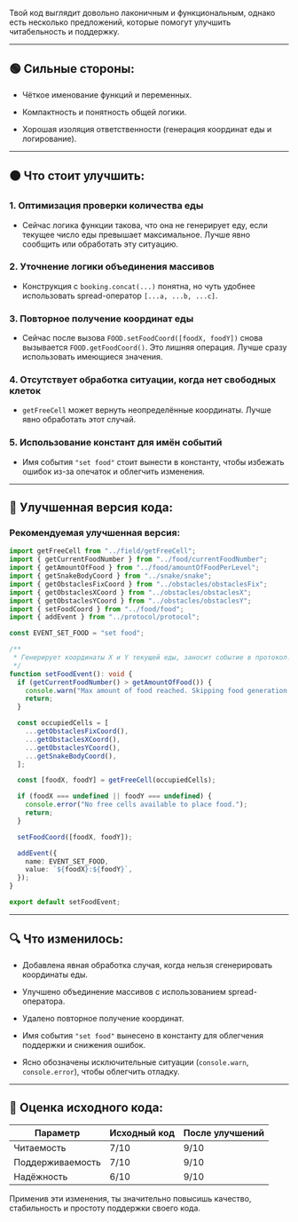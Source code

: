 Твой код выглядит довольно лаконичным и функциональным, однако есть несколько предложений, которые помогут улучшить читабельность и поддержку.

---

## 🟢 Сильные стороны:

- Чёткое именование функций и переменных.
    
- Компактность и понятность общей логики.
    
- Хорошая изоляция ответственности (генерация координат еды и логирование).
    

---

## 🟠 Что стоит улучшить:

### 1. Оптимизация проверки количества еды

- Сейчас логика функции такова, что она не генерирует еду, если текущее число еды превышает максимальное. Лучше явно сообщить или обработать эту ситуацию.
    

### 2. Уточнение логики объединения массивов

- Конструкция с `booking.concat(...)` понятна, но чуть удобнее использовать spread-оператор `[...a, ...b, ...c]`.
    

### 3. Повторное получение координат еды

- Сейчас после вызова `FOOD.setFoodCoord([foodX, foodY])` снова вызывается `FOOD.getFoodCoord()`. Это лишняя операция. Лучше сразу использовать имеющиеся значения.
    

### 4. Отсутствует обработка ситуации, когда нет свободных клеток

- `getFreeCell` может вернуть неопределённые координаты. Лучше явно обработать этот случай.
    

### 5. Использование констант для имён событий

- Имя события `"set food"` стоит вынести в константу, чтобы избежать ошибок из-за опечаток и облегчить изменения.
    

---

## 🚩 Улучшенная версия кода:

### Рекомендуемая улучшенная версия:

```typescript
import getFreeCell from "../field/getFreeCell";
import { getCurrentFoodNumber } from "../food/currentFoodNumber";
import { getAmountOfFood } from "../food/amountOfFoodPerLevel";
import { getSnakeBodyCoord } from "../snake/snake";
import { getObstaclesFixCoord } from "../obstacles/obstaclesFix";
import { getObstaclesXCoord } from "../obstacles/obstaclesX";
import { getObstaclesYCoord } from "../obstacles/obstaclesY";
import { setFoodCoord } from "../food/food";
import { addEvent } from "../protocol/protocol";

const EVENT_SET_FOOD = "set food";

/**
 * Генерирует координаты X и Y текущей еды, заносит событие в протокол.
 */
function setFoodEvent(): void {
  if (getCurrentFoodNumber() > getAmountOfFood()) {
    console.warn("Max amount of food reached. Skipping food generation.");
    return;
  }

  const occupiedCells = [
    ...getObstaclesFixCoord(),
    ...getObstaclesXCoord(),
    ...getObstaclesYCoord(),
    ...getSnakeBodyCoord(),
  ];

  const [foodX, foodY] = getFreeCell(occupiedCells);

  if (foodX === undefined || foodY === undefined) {
    console.error("No free cells available to place food.");
    return;
  }

  setFoodCoord([foodX, foodY]);

  addEvent({
    name: EVENT_SET_FOOD,
    value: `${foodX}:${foodY}`,
  });
}

export default setFoodEvent;
```

---

## 🔍 Что изменилось:

- Добавлена явная обработка случая, когда нельзя сгенерировать координаты еды.
    
- Улучшено объединение массивов с использованием spread-оператора.
    
- Удалено повторное получение координат.
    
- Имя события `"set food"` вынесено в константу для облегчения поддержки и снижения ошибок.
    
- Ясно обозначены исключительные ситуации (`console.warn`, `console.error`), чтобы облегчить отладку.
    

---

## 📌 Оценка исходного кода:

|Параметр|Исходный код|После улучшений|
|---|---|---|
|Читаемость|7/10|9/10|
|Поддерживаемость|7/10|9/10|
|Надёжность|6/10|9/10|

Применив эти изменения, ты значительно повысишь качество, стабильность и простоту поддержки своего кода.